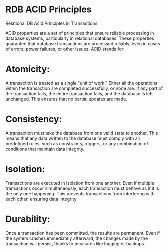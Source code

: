 # RDB ACID Principles
Relational DB Acid Principles in Transactions

ACID properties are a set of principles that ensure reliable processing in database systems, particularly in relational databases. These properties guarantee that database transactions are processed reliably, even in cases of errors, power failures, or other issues. ACID stands for:

# Atomicity:

A transaction is treated as a single "unit of work." Either all the operations within the transaction are completed successfully, or none are. If any part of the transaction fails, the entire transaction fails, and the database is left unchanged. This ensures that no partial updates are made.

# Consistency:

A transaction must take the database from one valid state to another. This means that any data written to the database must comply with all predefined rules, such as constraints, triggers, or any combination of conditions that maintain data integrity.

# Isolation:

Transactions are executed in isolation from one another. Even if multiple transactions occur simultaneously, each transaction must behave as if it is the only one happening. This prevents transactions from interfering with each other, ensuring data integrity.

# Durability:

Once a transaction has been committed, the results are permanent. Even if the system crashes immediately afterward, the changes made by the transaction will persist, thanks to measures like logging or backups.
